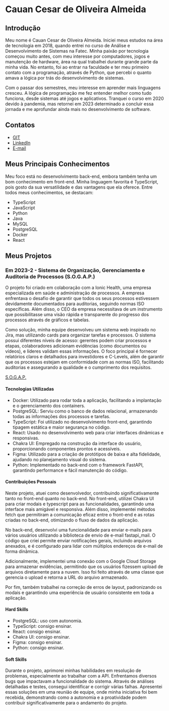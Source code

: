 # Cauan Cesar de Oliveira Almeida

## Introdução

Meu nome é Cauan Cesar de Oliveira Almeida. Iniciei meus estudos na área de tecnologia em 2018, quando entrei no curso de Análise e Desenvolvimento de Sistemas na Fatec. Minha paixão por tecnologia começou muito antes, com meu interesse por computadores, jogos e manutenção de hardware, área na qual trabalhei durante grande parte da minha vida. No entanto, foi ao entrar na faculdade e ter meu primeiro contato com a programação, através de Python, que percebi o quanto amava a lógica por trás do desenvolvimento de sistemas.

Com o passar dos semestres, meu interesse em aprender mais linguagens cresceu. A lógica de programação me fez entender melhor como tudo funciona, desde sistemas até jogos e aplicativos. Tranquei o curso em 2020 devido à pandemia, mas retornei em 2023 determinado a concluir essa jornada e me aprofundar ainda mais no desenvolvimento de software.

## Contatos
* [GIT](https://www.github.com/cauancesar)
* [LinkedIn](https://www.linkedin.com/in/cauancesar-almeida/)
* [E-mail](mailto:cauancesar.almeida@gmail.com)

## Meus Principais Conhecimentos
Meu foco está no desenvolvimento back-end, embora também tenha um bom conhecimento em front-end. Minha linguagem favorita é TypeScript, pois gosto da sua versatilidade e das vantagens que ela oferece. Entre todos meus conhecimentos, se destacam:

* TypeScript
* JavaScript
* Python
* Java
* MySQL
* PostgreSQL
* Docker
* React


## Meus Projetos

### Em 2023-2 - Sistema de Organização, Gerenciamento e Auditoria de Processos (S.O.G.A.P.)
O projeto foi criado em colaboração com a Ionic Health, uma empresa especializada em saúde e administração de processos. A empresa enfrentava o desafio de garantir que todos os seus processos estivessem devidamente documentados para auditorias, seguindo normas ISO específicas. Além disso, o CEO da empresa necessitava de um instrumento que possibilitasse uma visão rápida e transparente do progresso dos processos através de gráficos e tabelas.

Como solução, minha equipe desenvolveu um sistema web inspirado no Jira, mas utilizando cards para organizar tarefas e processos. O sistema possui diferentes níveis de acesso: gerentes podem criar processos e etapas, colaboradores adicionam evidências (como documentos ou vídeos), e líderes validam essas informações. O foco principal é fornecer relatórios claros e detalhados para investidores e C-Levels, além de garantir que os processos estejam em conformidade com as normas ISO, facilitando auditorias e assegurando a qualidade e o cumprimento dos requisitos.

[S.O.G.A.P.](https://github.com/BuzzTech-API/API_ADS_3SEMESTRE_2023.2)

#### Tecnologias Utilizadas
* Docker: Utilizado para rodar toda a aplicação, facilitando a implantação e o gerenciamento dos containers.
* PostgreSQL: Serviu como o banco de dados relacional, armazenando todas as informações dos processos e tarefas.
* TypeScript: Foi utilizado no desenvolvimento front-end, garantindo tipagem estática e maior segurança no código.
* React: Usado no desenvolvimento web para criar interfaces dinâmicas e responsivas.
* Chakra UI: Empregado na construção da interface do usuário, proporcionando componentes prontos e acessíveis.
* Figma: Utilizado para a criação de protótipos de baixa e alta fidelidade, ajudando no planejamento visual do sistema.
* Python: Implementado no back-end com o framework FastAPI, garantindo performance e fácil manutenção do código.

#### Contribuições Pessoais
Neste projeto, atuei como desenvolvedor, contribuindo significativamente tanto no front-end quanto no back-end. No front-end, utilizei Chakra UI para criar modais e typescript para as funcionalidades, garantindo uma interface mais amigável e responsiva. Além disso, implementei métodos fetch que permitiram a comunicação eficaz entre o front-end e as rotas criadas no back-end, otimizando o fluxo de dados da aplicação.

No back-end, desenvolvi uma funcionalidade para enviar e-mails para vários usuários utilizando a biblioteca de envio de e-mail fastapi_mail. O código que criei permite enviar notificações gerais, incluindo arquivos anexados, e é configurado para lidar com múltiplos endereços de e-mail de forma dinâmica.

Adicionalmente, implementei uma conexão com o Google Cloud Storage para armazenar evidências, permitindo que os usuários fizessem upload de arquivos diretamente para a nuvem. Isso foi feito através de uma classe que gerencia o upload e retorna a URL do arquivo armazenado.

Por fim, também trabalhei na correção de erros de layout, padronizando os modais e garantindo uma experiência de usuário consistente em toda a aplicação.

#### Hard Skills
* PostgreSQL: uso com autonomia.
* TypeScript: consigo ensinar.
* React: consigo ensinar.
* Chakra UI: consigo ensinar.
* Figma: consigo ensinar.
* Python: consigo ensinar.

#### Soft Skills
Durante o projeto, aprimorei minhas habilidades em resolução de problemas, especialmente ao trabalhar com a API. Enfrentamos diversos bugs que impactavam a funcionalidade do sistema. Através de análises detalhadas e testes, consegui identificar e corrigir várias falhas. Apresentei essas soluções em uma reunião de equipe, onde minha iniciativa foi bem recebida, demonstrando como a autonomia e a proatividade podem contribuir significativamente para o andamento do projeto.






